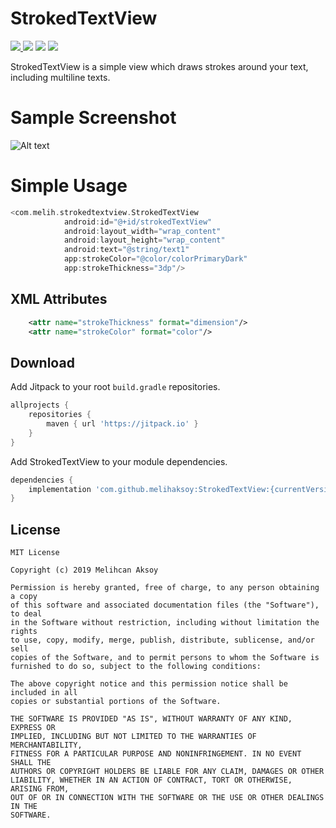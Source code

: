 StrokedTextView
================
<a href="" target="_blank"><img src="https://img.shields.io/github/release/melihaksoy/StrokedTextView.svg?color=FF">
<a href="http://developer.android.com/index.html" target="_blank"><img src="https://img.shields.io/badge/platform-android-green.svg"/></a>
<a href="https://android-arsenal.com/api?level=15" target="_blank"><img src="https://img.shields.io/badge/API-19%2B-green.svg?style=flat"/></a> 
<a href="http://opensource.org/licenses/MIT" target="_blank"><img src="https://img.shields.io/badge/License-MIT-blue.svg?style=flat"/></a>


StrokedTextView is a simple view which draws strokes around your text, including multiline texts.


Sample Screenshot
===========
![Alt text](https://github.com/melihaksoy/StrokedTextView/blob/master/ss/ss.png "Sample screenshot")

# Simple Usage

```kotlin
<com.melih.strokedtextview.StrokedTextView
            android:id="@+id/strokedTextView"
            android:layout_width="wrap_content"
            android:layout_height="wrap_content"
            android:text="@string/text1"
            app:strokeColor="@color/colorPrimaryDark"
            app:strokeThickness="3dp"/>
```

## XML Attributes

```xml
    <attr name="strokeThickness" format="dimension"/>
    <attr name="strokeColor" format="color"/>
```

## Download
Add Jitpack to your root `build.gradle` repositories.
```groovy
allprojects {
    repositories {
        maven { url 'https://jitpack.io' }
    }
}
```

Add StrokedTextView to your module dependencies.
```groovy
dependencies {
    implementation 'com.github.melihaksoy:StrokedTextView:{currentVersion}'
}
```

## License
```
MIT License

Copyright (c) 2019 Melihcan Aksoy

Permission is hereby granted, free of charge, to any person obtaining a copy
of this software and associated documentation files (the "Software"), to deal
in the Software without restriction, including without limitation the rights
to use, copy, modify, merge, publish, distribute, sublicense, and/or sell
copies of the Software, and to permit persons to whom the Software is
furnished to do so, subject to the following conditions:

The above copyright notice and this permission notice shall be included in all
copies or substantial portions of the Software.

THE SOFTWARE IS PROVIDED "AS IS", WITHOUT WARRANTY OF ANY KIND, EXPRESS OR
IMPLIED, INCLUDING BUT NOT LIMITED TO THE WARRANTIES OF MERCHANTABILITY,
FITNESS FOR A PARTICULAR PURPOSE AND NONINFRINGEMENT. IN NO EVENT SHALL THE
AUTHORS OR COPYRIGHT HOLDERS BE LIABLE FOR ANY CLAIM, DAMAGES OR OTHER
LIABILITY, WHETHER IN AN ACTION OF CONTRACT, TORT OR OTHERWISE, ARISING FROM,
OUT OF OR IN CONNECTION WITH THE SOFTWARE OR THE USE OR OTHER DEALINGS IN THE
SOFTWARE.
```